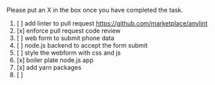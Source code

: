 Please put an X in the box once you have completed the task.

1. [ ] add linter to pull request https://github.com/marketplace/anylint
2. [x] enforce pull request code review
3. [ ] web form to submit phone data
4. [ ] node.js backend to accept the form submit
5. [ ] style the webform with css and js
6. [x] boiler plate node.js app
7. [x] add yarn packages
8. [ ]

<!-- https://www.twilio.com/code-exchange/block-spam-calls -->
